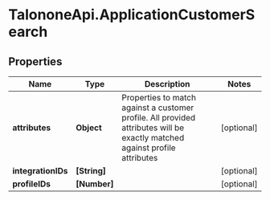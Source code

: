# TalononeApi.ApplicationCustomerSearch

## Properties
Name | Type | Description | Notes
------------ | ------------- | ------------- | -------------
**attributes** | **Object** | Properties to match against a customer profile. All provided attributes will be exactly matched against profile attributes | [optional] 
**integrationIDs** | **[String]** |  | [optional] 
**profileIDs** | **[Number]** |  | [optional] 


